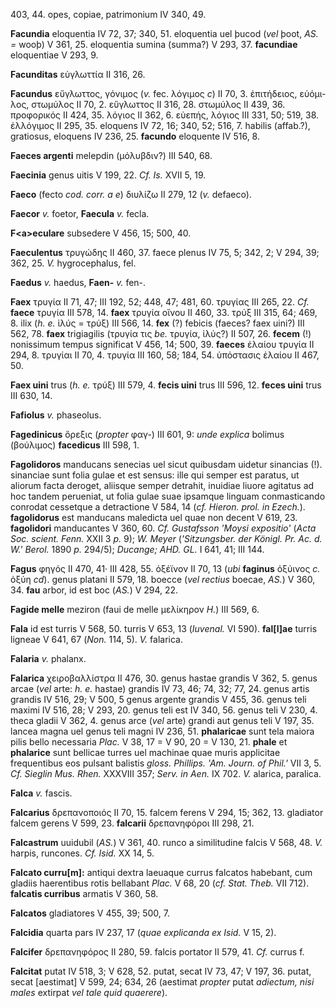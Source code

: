 403, 44. opes, copiae, patrimonium IV 340, 49.

**Facundia** eloquentia IV 72, 37; 340, 51. eloquentia uel þucod (*vel*
þoot, *AS. =* wooþ) V 361, 25. eloquentia sumina (summa?) V 293, 37.
**facundiae** eloquentiae V 293, 9.

**Facunditas** εὐγλωττία II 316, 26.

**Facundus** εὔγλωττος, γόνιμος (*v.* fec. λόγιμος *c*) II 70, 3.
ἐπιτήδειος, εὐόμι­λος, στωμύλος II 70, 2. εὔγλωττος II 316, 28. στωμύλος
II 439, 36. προφορικός II 424, 35. λόγιος II 362, 6. εὐεπής, λόγιος III
331, 50; 519, 38. ἐλλόγιμος II 295, 35. eloquens IV 72, 16; 340, 52;
516, 7. habilis (affab.?), gratiosus, eloquens IV 236, 25. **facundo**
eloquente IV 516, 8.

**Faeces argenti** melepdin (μόλυβδιν?) III 540, 68.

**Faecinia** genus uitis V 199, 22. *Cf. Is.* XVII 5, 19.

**Faeco** (fecto *cod. corr. a e*) διυλίζω II 279, 12 (*v.* defaeco).

**Faecor** *v.* foetor, **Faecula** *v.* fecla.

**F\<a\>eculare** subsedere V 456, 15; 500, 40.

**Faeculentus** τρυγώδης II 460, 37. faece plenus IV 75, 5; 342, 2; V
294, 39; 362, 25. *V.* hygrocephalus, fel.

**Faedus** *v.* haedus, **Faen-** *v.* fen-.

**Faex** τρυγία II 71, 47; III 192, 52; 448, 47; 481, 60. τρυγίας III
265, 22. *Cf.* **faece** τρυγία III 578, 14. **faex** τρυγία οἴνου II
460, 33. τρύξ III 315, 64; 469, 8. ilix (*h. e.* ἰλύς = τρύξ) III 566,
14. **fex** (?) febicis (faeces? faex uini?) III 562, 78. **faex**
trigiagilis (τρυγία τις *be.* τρυγία, ἰλύς?) II 507, 26. **fecem** (!)
nonissimum tempus significat V 456, 14; 500, 39. **faeces** ἐλαίου
τρυγία II 294, 8. τρυγίαι II 70, 4. τρυγία III 160, 58; 184, 54.
ὑπόστασις ἐλαίου II 467, 50.

**Faex uini** trus (*h. e.* τρύξ) III 579, 4. **fecis uini** trus III
596, 12. **feces uini** trus III 630, 14.

**Fafiolus** *v.* phaseolus.

**Fagedinicus** ὄρεξις (*propter* φαγ-) III 601, 9: *unde explica*
bolimus (βούλιμος) **facedicus** III 598, 1.

**Fagolidoros** manducans senecias uel sicut quibusdam uidetur sinancias
(!). sinanciae sunt folia gulae et est sensus: ille qui semper est
paratus, ut aliorum facta deroget, aliisque semper detrahit, inuidiae
liuore agitatus ad hoc tandem perueniat, ut folia gulae suae ipsamque
linguam conmasticando conrodat cessetque a detractione V 584, 14 (*cf.*
*Hieron. prol. in Ezech.*). **fagolidorus** est manducans maledicta uel
quae non decent V 619, 23. **fagolidori** manducantes V 360, 60. *Cf.
Gustafsson 'Moysi expositio'* (*Acta Soc. scient. Fenn.* XXII 3 *p.* 9);
*W. Meyer* (*'Sitzungsber. der Königl. Pr. Ac. d. W.' Berol.* 1890 *p.*
294/5); *Ducange; AHD. GL.* I 641, 41; III 144.

**Fagus** φηγός II 470, 41· III 428, 55. ὀξέϊνον II 70, 13 (*ubi*
**faginus** ὀξύινος *c.* ὀξύη *cd*). genus platani II 579, 18. boecce
(*vel rectius* boecae, *AS.*) V 360, 34. **fau** arbor, id est boc
(*AS.*) V 294, 22.

**Fagide melle** meziron (faui de melle μελίκηρον *H.*) III 569, 6.

**Fala** id est turris V 568, 50. turris V 653, 13 (*Iuvenal.* VI 590).
**fal[l]ae** turris ligneae V 641, 67 (*Non.* 114, 5). *V.* falarica.

**Falaria** *v.* phalanx.

**Falarica** χειροβαλλίστρα II 476, 30. genus hastae grandis V 362, 5.
genus arcae (*vel* arte: *h. e.* hastae) grandis IV 73, 46; 74, 32; 77,
24. genus artis grandis IV 516, 29; V 500, 5 genus argente grandis V
455, 36. genus teli maximi IV 516, 28; V 293, 20. genus teli est IV 340,
56. genus teli V 230, 4. theca gladii V 362, 4. genus arce (*vel* arte)
grandi aut genus teli V 197, 35. lancea magna uel genus teli magni IV
236, 51. **phala­ricae** sunt tela maiora pilis bello necessaria *Plac.*
V 38, 17 = V 90, 20 = V 130, 21. **phale** et **phalarice** sunt
bellicae turres uel machinae quae muris applicitae frequentibus eos
pulsant balistis *gloss. Phillips. 'Am. Journ. of Phil.'* VII 3, 5.
*Cf. Sieglin Mus. Rhen.* XXXVIII 357; *Serv. in Aen.* IX 702. *V.*
alarica, paralica.

**Falca** *v.* fascis.

**Falcarius** δρεπανοποιός II 70, 15. falcem ferens V 294, 15; 362, 13.
gladiator falcem gerens V 599, 23. **falcarii** δρεπανηφόροι III 298,
21.

**Falcastrum** uuidubil (*AS.*) V 361, 40. runco a similitudine falcis V
568, 48. *V.* harpis, runcones. *Cf. Isid.* XX 14, 5.

**Falcato curru[m]:** antiqui dextra laeuaque currus falcatos
habebant, cum gladiis haerentibus rotis bellabant *Plac.* V 68, 20
(*cf. Stat. Theb.* VII 712). **falcatis curribus** armatis V 360, 58.

**Falcatos** gladiatores V 455, 39; 500, 7.

**Falcidia** quarta pars IV 237, 17 (*quae explicanda ex Isid.* V 15, 2).

**Falcifer** δρεπανηφόρος II 280, 59. falcis portator II 579, 41. *Cf.*
currus f.

**Falcitat** putat IV 518, 3; V 628, 52. putat, secat IV 73, 47; V 197,
36. putat, secat [aestimat] V 599, 24; 634, 26 (aestimat *propter*
putat *adiectum, nisi males* extirpat *vel tale quid quaerere*).
